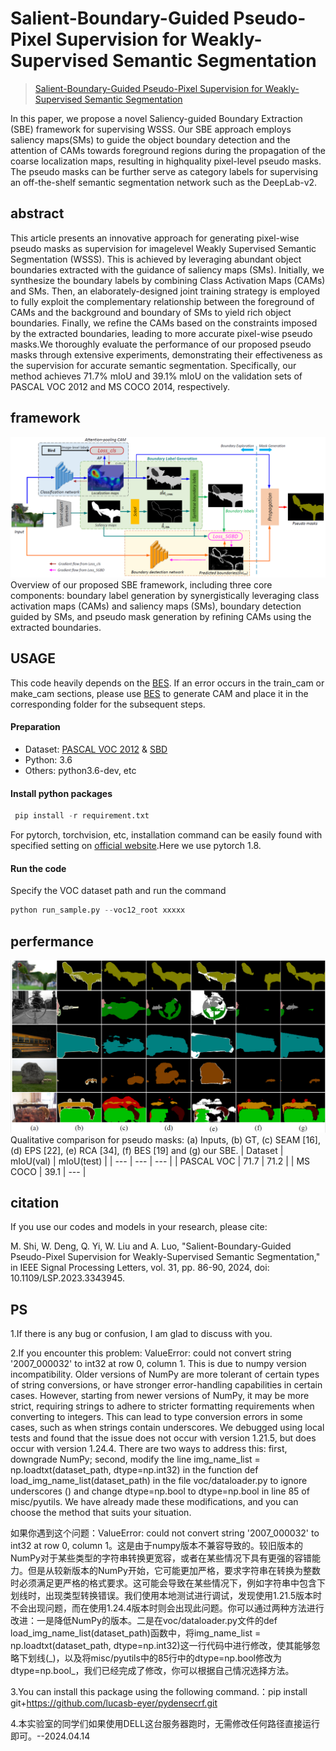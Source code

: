 # Salient-Boundary-Guided Pseudo-Pixel Supervision for Weakly-Supervised Semantic Segmentation
>[Salient-Boundary-Guided Pseudo-Pixel Supervision for Weakly-Supervised Semantic Segmentation](https://ieeexplore.ieee.org/document/10363373)
>
In this paper, we propose a novel Saliency-guided Boundary Extraction (SBE) framework for supervising WSSS. Our SBE approach employs saliency maps(SMs) to guide the object boundary detection and the attention of CAMs towards foreground regions during the propagation of the coarse localization maps, resulting in highquality pixel-level pseudo masks. The pseudo masks can be further serve as category labels for supervising an off-the-shelf semantic segmentation network such as the DeepLab-v2.

## abstract
This article presents an innovative approach for
generating pixel-wise pseudo masks as supervision for imagelevel
Weakly Supervised Semantic Segmentation (WSSS). This
is achieved by leveraging abundant object boundaries extracted
with the guidance of saliency maps (SMs). Initially, we synthesize
the boundary labels by combining Class Activation Maps (CAMs)
and SMs. Then, an elaborately-designed joint training strategy is
employed to fully exploit the complementary relationship between
the foreground of CAMs and the background and boundary of
SMs to yield rich object boundaries. Finally, we refine the CAMs
based on the constraints imposed by the extracted boundaries,
leading to more accurate pixel-wise pseudo masks.We thoroughly
evaluate the performance of our proposed pseudo masks through
extensive experiments, demonstrating their effectiveness as the
supervision for accurate semantic segmentation. Specifically, our
method achieves 71.7% mIoU and 39.1% mIoU on the validation
sets of PASCAL VOC 2012 and MS COCO 2014, respectively.

## framework

![Overview of our proposed SBE framework, including three core components: boundary label generation by synergistically leveraging class activation maps (CAMs) and saliency maps (SMs), boundary detection guided by SMs, and pseudo mask generation by refining CAMs using the extracted boundaries.](https://github.com/DL3399/SBE/blob/main/1703999985389.jpg)
Overview of our proposed SBE framework, including three core components: boundary label generation by synergistically leveraging class activation maps (CAMs) and saliency maps (SMs), boundary detection guided by SMs, and pseudo mask generation by refining CAMs using the extracted boundaries.


## USAGE
This code heavily depends on the [BES](https://github.com/mt-cly/BES). If an error occurs in the train_cam or make_cam sections, please use [BES](https://github.com/mt-cly/BES) to generate CAM and place it in the corresponding folder for the subsequent steps.






#### Preparation
* Dataset: [PASCAL VOC 2012](http://host.robots.ox.ac.uk/pascal/VOC/voc2012/index.html) & [SBD](http://home.bharathh.info/pubs/codes/SBD/download.html)
* Python: 3.6
* Others: python3.6-dev, etc
#### Install python packages
```python
 pip install -r requirement.txt
```
For pytorch, torchvision, etc, installation command can be easily found with specified setting on [official website](https://pytorch.org/get-started/locally/).Here we use pytorch 1.8.

#### Run the code
Specify the VOC dataset path and run the command
```python
python run_sample.py --voc12_root xxxxx
```

## perfermance
![pseudo masks](https://github.com/DL3399/SBE/blob/main/1704000054495.jpg)
Qualitative comparison for pseudo masks: (a) Inputs, (b) GT, (c)
SEAM [16], (d) EPS [22], (e) RCA [34], (f) BES [19] and (g) our SBE.
 | Dataset | mIoU(val) | mIoU(test) |
| --- | --- | --- |
| PASCAL VOC	 | 71.7 | 71.2 |
| MS COCO	 | 39.1 | --- |


## citation
If you use our codes and models in your research, please cite:
>
M. Shi, W. Deng, Q. Yi, W. Liu and A. Luo, "Salient-Boundary-Guided Pseudo-Pixel Supervision for Weakly-Supervised Semantic Segmentation," in IEEE Signal Processing Letters, vol. 31, pp. 86-90, 2024, doi: 10.1109/LSP.2023.3343945.


## PS

1.If there is any bug or confusion, I am glad to discuss with you. 

2.If you encounter this problem: ValueError: could not convert string '2007_000032' to int32 at row 0, column 1. This is due to numpy version incompatibility. Older versions of NumPy are more tolerant of certain types of string conversions, or have stronger error-handling capabilities in certain cases. However, starting from newer versions of NumPy, it may be more strict, requiring strings to adhere to stricter formatting requirements when converting to integers. This can lead to type conversion errors in some cases, such as when strings contain underscores. We debugged using local tests and found that the issue does not occur with version 1.21.5, but does occur with version 1.24.4. There are two ways to address this: first, downgrade NumPy; second, modify the line img_name_list = np.loadtxt(dataset_path, dtype=np.int32) in the function def load_img_name_list(dataset_path) in the file voc/dataloader.py to ignore underscores () and change dtype=np.bool to dtype=np.bool in line 85 of misc/pyutils. We have already made these modifications, and you can choose the method that suits your situation.

如果你遇到这个问题：ValueError: could not convert string '2007_000032' to int32 at row 0, column 1。这是由于numpy版本不兼容导致的。较旧版本的NumPy对于某些类型的字符串转换更宽容，或者在某些情况下具有更强的容错能力。但是从较新版本的NumPy开始，它可能更加严格，要求字符串在转换为整数时必须满足更严格的格式要求。这可能会导致在某些情况下，例如字符串中包含下划线时，出现类型转换错误。我们使用本地测试进行调试，发现使用1.21.5版本时不会出现问题，而在使用1.24.4版本时则会出现此问题。你可以通过两种方法进行改进：一是降低NumPy的版本。二是在voc/dataloader.py文件的def load_img_name_list(dataset_path)函数中，将img_name_list = np.loadtxt(dataset_path, dtype=np.int32)这一行代码中进行修改，使其能够忽略下划线(_)，以及将misc/pyutils中的85行中的dtype=np.bool修改为dtype=np.bool\_，我们已经完成了修改，你可以根据自己情况选择方法。

3.You can install this package using the following command.：pip install git+https://github.com/lucasb-eyer/pydensecrf.git

4.本实验室的同学们如果使用DELL这台服务器跑时，无需修改任何路径直接运行即可。--2024.04.14

